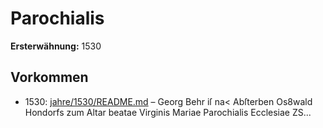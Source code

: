 # Parochialis

**Ersterwähnung:** 1530

## Vorkommen
- 1530: [jahre/1530/README.md](../jahre/1530/README.md) – Georg Behr iſ na< Abſterben Os8wald Hondorfs
zum Altar beatae Virginis Mariae Parochialis Ecclesiae
ZS...

